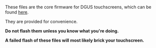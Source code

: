 These files are the core firmware for DGUS touchscreens, which can be found [here](http://forum.dwin.com.cn/).

They are provided for convenience.

**Do not flash them unless you know what you're doing.**

**A failed flash of these files will most likely brick your touchscreen.**
